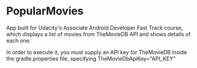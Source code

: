 # PopularMovies
App built for Udacity's Associate Android Developer Fast Track course, which displays a list of movies from TheMovieDB API
and shows details of each one.

In order to execute it, you must supply an API key for TheMovieDB inside the gradle.properties file, specifying TheMovieDbApiKey="API_KEY"
